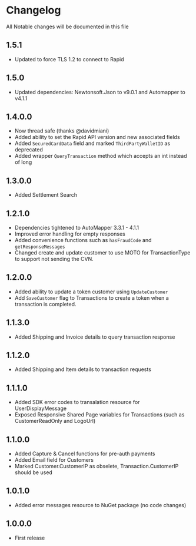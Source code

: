 # Changelog

All Notable changes will be documented in this file

## 1.5.1

 - Updated to force TLS 1.2 to connect to Rapid

## 1.5.0

 - Updated dependencies: Newtonsoft.Json to v9.0.1 and Automapper to v4.1.1

## 1.4.0.0

 - Now thread safe (thanks @davidmiani)
 - Added ability to set the Rapid API version and new associated fields
 - Added `SecuredCardData` field and marked `ThirdPartyWalletID` as deprecated
 - Added wrapper `QueryTransaction` method which accepts an int instead of long

## 1.3.0.0

 - Added Settlement Search

## 1.2.1.0
 
 - Dependencies tightened to AutoMapper 3.3.1 - 4.1.1
 - Improved error handling for empty responses
 - Added convenience functions such as `hasFraudCode` and `getResponseMessages`
 - Changed create and update customer to use MOTO for TransactionType to support not sending the CVN.

## 1.2.0.0

 - Added ability to update a token customer using `UpdateCustomer`
 - Add `SaveCustomer` flag to Transactions to create a token when a transaction is completed.

## 1.1.3.0

 - Added Shipping and Invoice details to query transaction response
 
## 1.1.2.0

 - Added Shipping and Item details to transaction requests

## 1.1.1.0

 - Added SDK error codes to transalation resource for UserDisplayMessage
 - Exposed Responsive Shared Page variables for Transactions (such as CustomerReadOnly and LogoUrl)

## 1.1.0.0

 - Added Capture & Cancel functions for pre-auth payments
 - Added Email field for Customers
 - Marked Customer.CustomerIP as obselete, Transaction.CustomerIP should be used

## 1.0.1.0

 - Added error messages resource to NuGet package (no code changes)

## 1.0.0.0

 - First release
